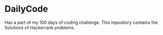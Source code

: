 # DailyCode
Has a part of my 100 days of coding challenge. 
This repository contains the  Solutions of Hackerrank problems.
